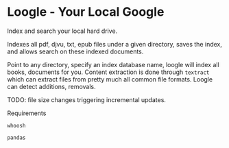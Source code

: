 # Loogle - Your Local Google

Index and search your local hard drive.

Indexes all pdf, djvu, txt, epub files under a given directory, saves
the index, and allows search on these indexed documents. 

Point to any directory, specify an index database name, loogle will
index all books, documents for you. Content extraction is done through
`textract` which can extract files from pretty much all common file
formats. Loogle can detect additions, removals.

TODO: file size changes triggering incremental updates.

Requirements

`whoosh`

`pandas`

